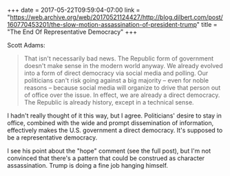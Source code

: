 +++
date = 2017-05-22T09:59:04-07:00
link = "https://web.archive.org/web/20170521124427/http://blog.dilbert.com/post/160770453201/the-slow-motion-assassination-of-president-trump"
title = "The End Of Representative Democracy"
+++

Scott Adams:

>That isn't necessarily bad news. The Republic form of government doesn't make sense in the modern world anyway. We already evolved into a form of direct democracy via social media and polling. Our politicians can't risk going against a big majority &ndash; even for noble reasons &ndash; because social media will organize to drive that person out of office over the issue. In effect, we are already a direct democracy. The Republic is already history, except in a technical sense.

I hadn't really thought of it this way, but I agree. Politicians' desire to stay in office, combined with the wide and prompt dissemination of information, effectively makes the U.S. government a direct democracy. It's supposed to be a representative democracy.

I see his point about the "hope" comment (see the full post), but I'm not convinced that there's a pattern that could be construed as character assassination. Trump is doing a fine job hanging himself.
